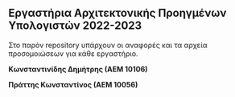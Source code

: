 ## Εργαστήρια Αρχιτεκτονικής Προηγμένων Υπολογιστών 2022-2023

Στο παρόν repository υπάρχουν οι αναφορές και τα αρχεία προσομοιώσεων για κάθε εργαστήριο.

**Κωνσταντινίδης Δημήτρης (ΑΕΜ 10106)**


**Πράττης Κωνσταντίνος (ΑΕΜ 10056)**
